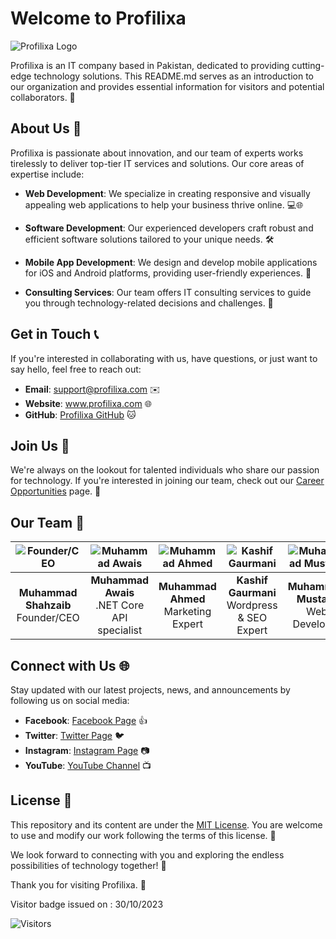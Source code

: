 # Welcome to Profilixa

![Profilixa Logo](https://profilixa.com/images/logo/profilixa-logo-small.png)

Profilixa is an IT company based in Pakistan, dedicated to providing cutting-edge technology solutions. This README.md serves as an introduction to our organization and provides essential information for visitors and potential collaborators. 👋

## About Us 💼

Profilixa is passionate about innovation, and our team of experts works tirelessly to deliver top-tier IT services and solutions. Our core areas of expertise include:

- **Web Development**: We specialize in creating responsive and visually appealing web applications to help your business thrive online. 💻🌐

- **Software Development**: Our experienced developers craft robust and efficient software solutions tailored to your unique needs. 🛠️

- **Mobile App Development**: We design and develop mobile applications for iOS and Android platforms, providing user-friendly experiences. 📱

- **Consulting Services**: Our team offers IT consulting services to guide you through technology-related decisions and challenges. 🤝


## Get in Touch 📞

If you're interested in collaborating with us, have questions, or just want to say hello, feel free to reach out:

- **Email**: <a href="mailto:support@profilixa.com" target="_blank">support@profilixa.com</a> ✉️
- **Website**: <a href="https://www.profilixa.com" target="_blank">www.profilixa.com</a> 🌐
- **GitHub**: <a href="https://github.com/profilixa" target="_blank">Profilixa GitHub</a> 🐱

## Join Us 🚀

We're always on the lookout for talented individuals who share our passion for technology. If you're interested in joining our team, check out our [Career Opportunities](link_to_career_opportunities.md) page. 🌟


## Our Team 👥

| ![Founder/CEO](https://profilixa.com/images/team/owner.jpg) | ![Muhammad Awais](https://profilixa.com/images/team/placeholder.jpg) | ![Muhammad Ahmed](https://github.com/profilixa/.github/assets/32793574/67c0172d-5722-42d2-90f1-bc0bf1475e5f) | ![Kashif Gaurmani](https://github.com/profilixa/.github/assets/32793574/9d0ab3fe-9c37-4f7a-bb88-c03e30b8ac6d) | ![Muhammad Mustafa](https://profilixa.com/images/team/placeholder.jpg) |
|:--:|:--:|:--:|:--:|:--:|
| **Muhammad Shahzaib**<br>Founder/CEO | **Muhammad Awais**<br>.NET Core API specialist | **Muhammad Ahmed**<br>Marketing Expert | **Kashif Gaurmani**<br>Wordpress & SEO Expert | **Muhammad Mustafa**<br>Web Developer |









## Connect with Us 🌐

Stay updated with our latest projects, news, and announcements by following us on social media:


- **Facebook**: <a href="https://www.facebook.com/profilixa" target="_blank">Facebook Page</a> 👍
- **Twitter**: <a href="https://twitter.com/profilixa" target="_blank">Twitter Page</a> 🐦
- **Instagram**: <a href="https://www.instagram.com/profilixa" target="_blank">Instagram Page</a> 📷
- **YouTube**: <a href="https://www.youtube.com/@profilixa" target="_blank">YouTube Channel</a> 📺

## License 📜

This repository and its content are under the [MIT License](link_to_license.md). You are welcome to use and modify our work following the terms of this license. 📄

We look forward to connecting with you and exploring the endless possibilities of technology together! 🚀

Thank you for visiting Profilixa. 🙌

Visitor badge issued on : 30/10/2023

![Visitors](https://api.visitorbadge.io/api/combined?path=https%3A%2F%2Fgithub.com%2Fprofilixa&countColor=%23263759&style=plastic&labelStyle=upper)

